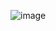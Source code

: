 ![image]([https://github.com/user-attachments/assets/552d9572-cf42-4dd1-bfad-b4c4ee0ed815](https://www.codewars.com/users/just_abra/badges/large))
